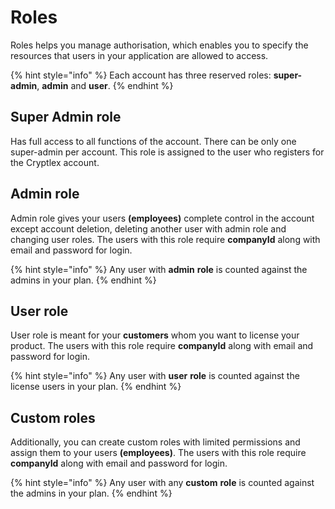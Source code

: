# Roles

Roles helps you manage authorisation, which enables you to specify the resources that users in your application are allowed to access. 

{% hint style="info" %}
Each account has three reserved roles: **super-admin**, **admin** and **user**.
{% endhint %}

## Super Admin role

Has full access to all functions of the account. There can be only one super-admin per account. This role is assigned to the user who registers for the Cryptlex account.

## Admin role

Admin role gives your users **\(employees\)** complete control in the account except account deletion, deleting another user with admin role and changing user roles. The users with this role require **companyId** along with email and password for login.

{% hint style="info" %}
Any user with **admin** **role** is counted against the admins in your plan.
{% endhint %}

## User role

User role is meant for your **customers** whom you want to license your product. The users with this role require **companyId** along with email and password for login.

{% hint style="info" %}
Any user with **user** **role**  is counted against the license users in your plan.
{% endhint %}

## Custom roles

Additionally, you can create custom roles with limited permissions and assign them to your users **\(employees\)**. The users with this role require **companyId** along with email and password for login.

{% hint style="info" %}
Any user with any **custom** **role** is counted against the admins in your plan.
{% endhint %}

## 

